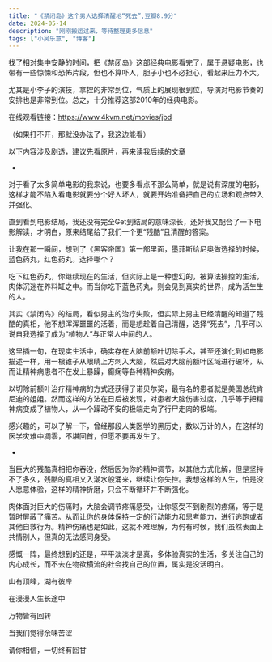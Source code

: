 ```yaml
---
title: "《禁闭岛》这个男人选择清醒地“死去”,豆瓣8.9分"
date: 2024-05-14
description: "刚刚搬运过来，等待整理更多信息"
tags: ["小吴乐意", "博客"]
---
```


找了相对集中安静的时间，把《禁闭岛》这部经典电影看完了，属于悬疑电影，也带有一些惊悚和恐怖片段，但也不算吓人，胆子小也不必担心，看起来压力不大。

尤其是小李子的演技，拿捏的非常到位，气质上的展现很到位，导演对电影节奏的安排也是非常到位。总之，十分推荐这部2010年的经典电影。

在线观看链接：https://www.4kvm.net/movies/jbd

（如果打不开，那就没办法了，我这边能看）

以下内容涉及剧透，建议先看原片，再来读我后续的文章

-

对于看了太多简单电影的我来说，也要多看点不那么简单，就是说有深度的电影，这样才能不陷入看电影就要分个好人坏人，就要开始准备把自己的立场和观点带入并强化。

直到看到电影结局，我还没有完全Get到结局的意味深长，还好我又配合了一下电影解读，才明白，原来结尾给了我们一个更“残酷”且清醒的答案。

让我在那一瞬间，想到了《黑客帝国》第一部里面，墨菲斯给尼奥做选择的时候，蓝色药丸，红色药丸，选择哪个？

吃下红色药丸，你继续现在的生活，但实际上是一种虚幻的，被算法操控的生活，肉体沉迷在养料缸之中。而当你吃下蓝色药丸，则会见到真实的世界，成为活生生的人。

其实《禁闭岛》的结局，看似男主的治疗失败，但实际上男主已经清醒的知道了残酷的真相，他不想浑浑噩噩的活着，而是想趁着自己清醒，选择“死去”，几乎可以说自我选择了成为“植物人”与正常人中间的人。

这里插一句，在现实生活中，确实存在大脑前额叶切除手术，甚至还演化到如电影描述一样，用一根锥子从眼睛上方刺入大脑，然后对大脑前额叶区域进行破坏，从而让精神病患者不在发上暴躁，癫痫等各种精神疾病。

以切除前额叶治疗精神病的方式还获得了诺贝尔奖，最有名的患者就是美国总统肯尼迪的姐姐。然而这样的方法在日后被发现，对患者大脑伤害过度，几乎等于把精神病变成了植物人，从一个躁动不安的极端走向了行尸走肉的极端。

感兴趣的，可以了解一下，曾经那段人类医学的黑历史，数以万计的人，在这样的医学灾难中凋零，不堪回首，但愿不要再发生了。

-

当巨大的残酷真相把你吞没，然后因为你的精神调节，以其他方式化解，但是坚持不了多久，残酷的真相又入潮水般涌来，继续让你失控。我想这样的人生，怕是没人愿意体验，这样的精神折磨，只会不断循环并不断强化。

肉体面对巨大的伤痛时，大脑会调节疼痛感受，让你感受不到剧烈的疼痛，等于是暂时屏蔽了痛苦。从而让你的身体保持一定的行动能力和思考能力，进行逃跑或者其他自救行为。精神伤痛也是如此，这就不难理解，为何有时候，我们虽然表面上共情别人，但真的无法感同身受。

感慨一阵，最终想到的还是，平平淡淡才是真，多体验真实的生活，多关注自己的内心成长，而不去在物欲横流的社会找自己的位置，属实是没活明白。

山有顶峰，湖有彼岸

在漫漫人生长途中

万物皆有回转

当我们觉得余味苦涩

请你相信，一切终有回甘
